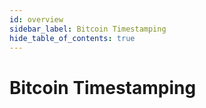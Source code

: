 ```yaml
---
id: overview
sidebar_label: Bitcoin Timestamping
hide_table_of_contents: true
---
```


# Bitcoin Timestamping

<!-- TODO -->